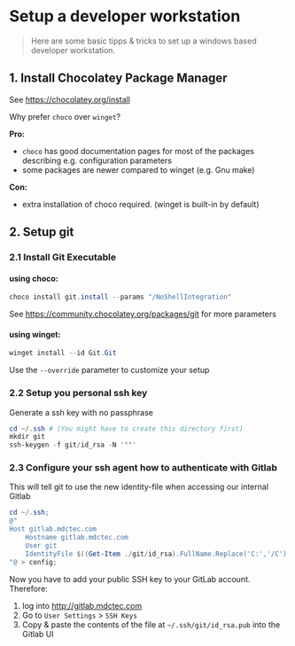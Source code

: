 # Setup a developer workstation
> Here are some basic tipps & tricks to set up a windows based developer workstation.

## 1. Install Chocolatey Package Manager
See https://chocolatey.org/install

Why prefer `choco` over `winget`?

**Pro:**
 * `choco` has good documentation pages for most of the packages describing e.g. configuration parameters
 * some packages are newer compared to winget (e.g. Gnu make)

**Con:**
 * extra installation of choco required. (winget is built-in by default) 

## 2. Setup git
    
### 2.1 Install Git Executable
#### using choco:
```powershell
choco install git.install --params "/NoShellIntegration"
```
See https://community.chocolatey.org/packages/git for more parameters
#### using winget:
```powershell
winget install --id Git.Git
```
Use the `--override` parameter to customize your setup

### 2.2 Setup you personal ssh key 
Generate a ssh key with no passphrase
```powershell
cd ~/.ssh # (You might have to create this directory first)
mkdir git
ssh-keygen -f git/id_rsa -N '""'
```
### 2.3 Configure your ssh agent how to authenticate with Gitlab
This will tell git to use the new identity-file when accessing our internal Gitlab
```powershell
cd ~/.ssh;
@"
Host gitlab.mdctec.com
    Hostname gitlab.mdctec.com
    User git
    IdentityFile $((Get-Item ./git/id_rsa).FullName.Replace('C:','/C').Replace('\','/'))
"@ > config;
```
Now you have to add your public SSH key to your GitLab account.
Therefore:
1) log into http://gitlab.mdctec.com
2) Go to `User Settings` > `SSH Keys`
3) Copy & paste the contents of the file at `~/.ssh/git/id_rsa.pub` into the Gitlab UI
